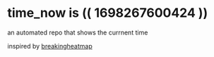 # time_now is (( 1698267600424 ))

an automated repo that shows the currnent time

inspired by [breakingheatmap](https://github.com/breakingheatmap/breakingheatmap)